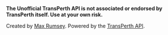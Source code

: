 **The Unofficial TransPerth API is not associated or endorsed by TransPerth itself. Use at your own risk.**

Created by [Max Rumsey](https://maxrumsey.xyz). Powered by the [TransPerth API](https://www.npmjs.com/package/transperthapi).
